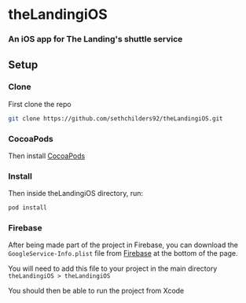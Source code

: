 # theLandingiOS
### An iOS app for The Landing's shuttle service

## Setup
### Clone
First clone the repo
```bash
git clone https://github.com/sethchilders92/theLandingiOS.git
```

### CocoaPods
Then install [CocoaPods](https://cocoapods.org/)

### Install
Then inside theLandingiOS directory, run:
```bash
pod install
```

### Firebase
After being made part of the project in Firebase, you can download the `GoogleService-Info.plist` file from [Firebase](https://console.firebase.google.com/project/thelanding-211901/settings/general/ios:example.theLanding) at the bottom of the page. 

You will need to add this file to your project in the main directory `theLandingiOS > theLandingiOS`

You should then be able to run the project from Xcode
